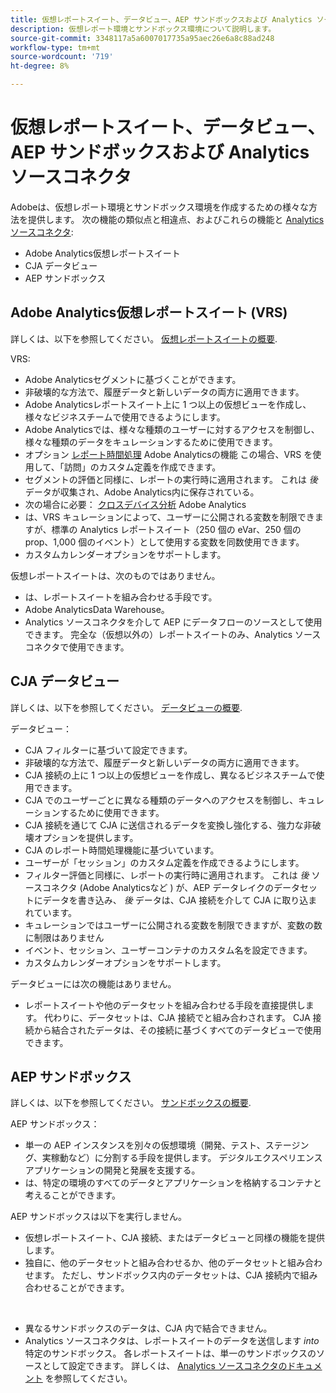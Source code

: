 ```yaml
---
title: 仮想レポートスイート、データビュー、AEP サンドボックスおよび Analytics ソースコネクタ
description: 仮想レポート環境とサンドボックス環境について説明します。
source-git-commit: 3348117a5a6007017735a95aec26e6a8c88ad248
workflow-type: tm+mt
source-wordcount: '719'
ht-degree: 8%

---
```



# 仮想レポートスイート、データビュー、AEP サンドボックスおよび Analytics ソースコネクタ

Adobeは、仮想レポート環境とサンドボックス環境を作成するための様々な方法を提供します。 次の機能の類似点と相違点、およびこれらの機能と [Analytics ソースコネクタ](https://experienceleague.adobe.com/docs/experience-platform/sources/ui-tutorials/create/adobe-applications/analytics.html?lang=ja):

* Adobe Analytics仮想レポートスイート
* CJA データビュー
* AEP サンドボックス

## Adobe Analytics仮想レポートスイート (VRS)

詳しくは、以下を参照してください。 [仮想レポートスイートの概要](https://experienceleague.adobe.com/docs/analytics/components/virtual-report-suites/vrs-about.html?lang=ja).

VRS:

* Adobe Analyticsセグメントに基づくことができます。
* 非破壊的な方法で、履歴データと新しいデータの両方に適用できます。
* Adobe Analyticsレポートスイート上に 1 つ以上の仮想ビューを作成し、様々なビジネスチームで使用できるようにします。
* Adobe Analyticsでは、様々な種類のユーザーに対するアクセスを制御し、様々な種類のデータをキュレーションするために使用できます。
* オプション [レポート時間処理](https://experienceleague.adobe.com/docs/analytics/components/virtual-report-suites/vrs-report-time-processing.html?lang=en) Adobe Analyticsの機能 この場合、VRS を使用して、「訪問」のカスタム定義を作成できます。
* セグメントの評価と同様に、レポートの実行時に適用されます。 これは _後_ データが収集され、Adobe Analytics内に保存されている。
* 次の場合に必要： [クロスデバイス分析](https://experienceleague.adobe.com/docs/analytics/components/cda/overview.html?lang=ja) Adobe Analytics
* は、VRS キュレーションによって、ユーザーに公開される変数を制限できますが、標準の Analytics レポートスイート（250 個の eVar、250 個の prop、1,000 個のイベント）として使用する変数を同数使用できます。
* カスタムカレンダーオプションをサポートします。

仮想レポートスイートは、次のものではありません。

* は、レポートスイートを組み合わせる手段です。
* Adobe AnalyticsData Warehouse。
* Analytics ソースコネクタを介して AEP にデータフローのソースとして使用できます。 完全な（仮想以外の）レポートスイートのみ、Analytics ソースコネクタで使用できます。


## CJA データビュー

詳しくは、以下を参照してください。 [データビューの概要](https://experienceleague.adobe.com/docs/analytics-platform/using/cja-dataviews/data-views.html?lang=ja).

データビュー：

* CJA フィルターに基づいて設定できます。
* 非破壊的な方法で、履歴データと新しいデータの両方に適用できます。
* CJA 接続の上に 1 つ以上の仮想ビューを作成し、異なるビジネスチームで使用できます。
* CJA でのユーザーごとに異なる種類のデータへのアクセスを制御し、キュレーションするために使用できます。
* CJA 接続を通じて CJA に送信されるデータを変換し強化する、強力な非破壊オプションを提供します。
* CJA のレポート時間処理機能に基づいています。
* ユーザーが「セッション」のカスタム定義を作成できるようにします。
* フィルター評価と同様に、レポートの実行時に適用されます。 これは _後_ ソースコネクタ (Adobe Analyticsなど ) が、AEP データレイクのデータセットにデータを書き込み、 _後_ データは、CJA 接続を介して CJA に取り込まれています。
* キュレーションではユーザーに公開される変数を制限できますが、変数の数に制限はありません
* イベント、セッション、ユーザーコンテナのカスタム名を設定できます。
* カスタムカレンダーオプションをサポートします。

データビューには次の機能はありません。

* レポートスイートや他のデータセットを組み合わせる手段を直接提供します。 代わりに、データセットは、CJA 接続でと組み合わされます。 CJA 接続から結合されたデータは、その接続に基づくすべてのデータビューで使用できます。

## AEP サンドボックス

詳しくは、以下を参照してください。 [サンドボックスの概要](https://experienceleague.adobe.com/docs/experience-platform/sandbox/home.html?lang=ja).

AEP サンドボックス：

* 単一の AEP インスタンスを別々の仮想環境（開発、テスト、ステージング、実稼動など）に分割する手段を提供します。 デジタルエクスペリエンスアプリケーションの開発と発展を支援する。
* は、特定の環境のすべてのデータとアプリケーションを格納するコンテナと考えることができます。

AEP サンドボックスは以下を実行しません。

* 仮想レポートスイート、CJA 接続、またはデータビューと同様の機能を提供します。
* 独自に、他のデータセットと組み合わせるか、他のデータセットと組み合わせます。 ただし、サンドボックス内のデータセットは、CJA 接続内で組み合わせることができます。

 

* 異なるサンドボックスのデータは、CJA 内で結合できません。
* Analytics ソースコネクタは、レポートスイートのデータを送信します _into_ 特定のサンドボックス。 各レポートスイートは、単一のサンドボックスのソースとして設定できます。 詳しくは、 [Analytics ソースコネクタのドキュメント](https://experienceleague.adobe.com/docs/experience-platform/sources/ui-tutorials/create/adobe-applications/analytics.html?lang=en) を参照してください。
